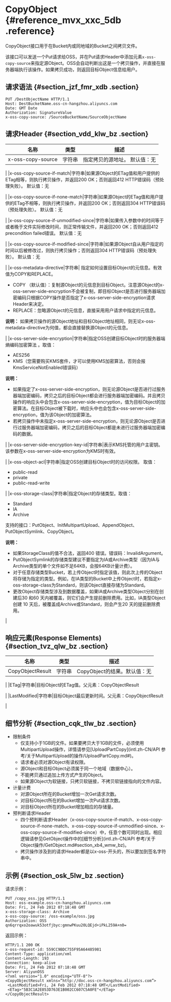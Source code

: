 # CopyObject {#reference_mvx_xxc_5db .reference}

CopyObject接口用于在Bucket内或同地域的Bucket之间拷贝文件。

该接口可以发送一个Put请求给OSS，并在Put请求Header中添加元素`x-oss-copy-source`来指定源Object。OSS会自动判断出这是一个拷贝操作，并直接在服务器端执行该操作。如果拷贝成功，则返回目标Object信息给用户。

## 请求语法 {#section_jzf_fmr_xdb .section}

```
PUT /DestObjectName HTTP/1.1
Host: DestBucketName.oss-cn-hangzhou.aliyuncs.com
Date: GMT Date
Authorization: SignatureValue
x-oss-copy-source: /SourceBucketName/SourceObjectName
```

## 请求Header {#section_vdd_klw_bz .section}

|名称|类型|描述|
|--|--|--|
|x-oss-copy-source|字符串|指定拷贝的源地址。 默认值：无

|
|x-oss-copy-source-if-match|字符串|如果源Object的ETag值和用户提供的ETag相等，则执行拷贝操作，并返回200 OK；否则返回412 HTTP错误码（预处理失败）。 默认值：无

|
|x-oss-copy-source-if-none-match|字符串|如果源Object的ETag值和用户提供的ETag不相等，则执行拷贝操作，并返回200 OK；否则返回304 HTTP错误码（预处理失败）。 默认值：无

|
|x-oss-copy-source-if-unmodified-since|字符串|如果传入参数中的时间等于或者晚于文件实际修改时间，则正常传输文件，并返回200 OK；否则返回412 precondition failed错误。 默认值：无

|
|x-oss-copy-source-if-modified-since|字符串|如果源Object自从用户指定的时间以后被修改过，则执行拷贝操作；否则返回304 HTTP错误码（预处理失败）。 默认值：无

|
|x-oss-metadata-directive|字符串| 指定如何设置目标Object的元信息。有效值为COPY和REPLACE。

-   COPY （默认值）：复制源Object的元信息到目标Object。注意源Object的x-oss-server-side-encryption不会被复制，即目标Object是否进行服务器端加密编码只根据COPY操作是否指定了x-oss-server-side-encryption请求Header来决定。
-   REPLACE：忽略源Object的元信息，直接采用用户请求中指定的元信息。

**说明：** 如果拷贝操作的源Object地址和目标Object地址相同，则无论x-oss-metadata-directive为何值，都会直接替换源Object的元信息。

 |
|x-oss-server-side-encryption|字符串|指定OSS创建目标Object时的服务器端熵编码加密算法 。取值：

-   AES256
-   KMS（您需要购买KMS套件，才可以使用KMS加密算法，否则会报KmsServiceNotEnabled错误码）

**说明：** 

-   如果指定了x-oss-server-side-encryption，则无论源Object是否进行过服务器端加密编码，拷贝之后的目标Object都会进行服务器端加密编码。并且拷贝操作的响应头中会包含x-oss-server-side-encryption，值为目标Object的加密算法。在目标Object被下载时，响应头中也会包含x-oss-server-side-encryption，值为该Object的加密算法。
-   若拷贝操作中未指定x-oss-server-side-encryption，则无论源Object是否进行过服务器端加密编码，拷贝之后的目标Object都是未进行过服务器端加密编码的数据。

|
|x-oss-server-side-encryption-key-id|字符串|表示KMS托管的用户主密钥。该参数在x-oss-server-side-encryption为KMS时有效。

|
|x-oss-object-acl|字符串|指定OSS创建目标Object时的访问权限。 取值：

-   public-read
-   private
-   public-read-write

|
|x-oss-storage-class|字符串|指定Object的存储类型。取值：

-   Standard
-   IA
-   Archive

支持的接口：PutObject、InitMultipartUpload、AppendObject、 PutObjectSymlink、CopyObject。

**说明：** 

-   如果StorageClass的值不合法，返回400 错误。错误码：InvalidArgument。
-   PutObjectSymlink的存储类型建议不要指定为IA或Archive类型（因为IA与Archive类型的单个文件如不足64KB，会按64KB计量计费）。
-   对于任意存储类型Bucket，若上传Object时指定该值，则此次上传的Object将存储为指定的类型。例如，在IA类型的Bucket中上传Object时，若指定x-oss-storage-class为Standard，则该Object直接存储为Standard。
-   更改Object存储类型涉及到数据覆盖，如果IA或Archive类型Object分别在创建后30 和60 天内被覆盖，则它们会产生提前删除费用。比如，IA类型Object创建 10 天后，被覆盖成Archive或Standard，则会产生20 天的提前删除费用。

|

## 响应元素\(Response Elements\) {#section_tvz_qlw_bz .section}

|名称|类型|描述|
|--|--|--|
|CopyObjectResult|字符串|CopyObject的结果。默认值：无

|
|ETag|字符串|目标Object的ETag值。父元素：CopyObjectResult

|
|LastModified|字符串|目标Object最后更新时间。父元素：CopyObjectResult

|

## 细节分析 {#section_cqk_tlw_bz .section}

-   限制条件
    -   仅支持小于1GB的文件。如果要拷贝大于1GB的文件，必须使用MultipartUpload操作，详情请参见[UploadPartCopy](intl.zh-CN/API 参考/关于MultipartUpload的操作/UploadPartCopy.md#)。
    -   请求者必须对源Object有读权限。
    -   源Object和目标Object必须属于同一个地域（数据中心）。
    -   不能拷贝通过追加上传方式产生的Object。
    -   如果源Object为软链接，只拷贝软链接，不拷贝软链接指向的文件内容。
-   计量计费
    -   对源Object所在的Bucket增加一次Get请求次数。
    -   对目标Object所在的Bucket增加一次Put请求次数。
    -   对目标Object所在的Bucket增加相应的存储量。
-   预判断请求Header
    -   四个预判断请求Header（x-oss-copy-source-if-match、x-oss-copy-source-if-none-match、x-oss-copy-source-if-unmodified-since、x-oss-copy-source-if-modified-since）中，任意个数可同时出现。相应逻辑请参见GetObject操作中的[细节分析](intl.zh-CN/API 参考/关于Object操作/GetObject.md#section_xb4_wmw_bz)。
    -   拷贝操作涉及到的请求Header都是以x-oss-开头的，所以要加到签名字符串中。

## 示例 {#section_osk_5lw_bz .section}

请求示例：

```
PUT /copy_oss.jpg HTTP/1.1 
Host: oss-example.oss-cn-hangzhou.aliyuncs.com 
Date: Fri, 24 Feb 2012 07:18:48 GMT 
x-oss-storage-class: Archive
x-oss-copy-source: /oss-example/oss.jpg 
Authorization: OSS qn6qrrqxo2oawuk53otfjbyc:gmnwPKuu20LQEjd+iPkL259A+n0=
```

返回示例：

```
HTTP/1.1 200 OK
x-oss-request-id: 559CC9BDC755F95A64485981
Content-Type: application/xml
Content-Length: 193
Connection: keep-alive
Date: Fri, 24 Feb 2012 07:18:48 GMT
Server: AliyunOSS
<?xml version="1.0" encoding="UTF-8"?>
<CopyObjectResult xmlns=”http://doc.oss-cn-hangzhou.aliyuncs.com”>
 <LastModified>Fri, 24 Feb 2012 07:18:48 GMT</LastModified>
 <ETag>"5B3C1A2E053D763E1B002CC607C5A0FE"</ETag>
</CopyObjectResult>
```

